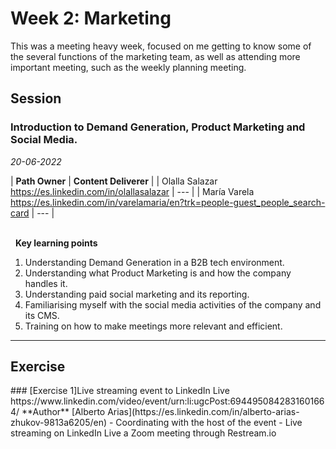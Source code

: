 # Week 2: Marketing
This was a meeting heavy week, focused on me getting to know some of the several functions of the marketing team, as well as attending more important meeting, such as the weekly planning meeting.

## Session
### Introduction to Demand Generation, Product Marketing and Social Media.

*20-06-2022*

<!-- (Do not change the line below!!!) -->
| **Path Owner** | **Content Deliverer** | 
| Olalla Salazar https://es.linkedin.com/in/olallasalazar | --- |
| María Varela https://es.linkedin.com/in/varelamaria/en?trk=people-guest_people_search-card | --- | 


\
&nbsp; <!-- (Do not change this and above line PLEASE!!!) -->
**Key learning points** <!-- (Do not change this line!!!) -->
1. Understanding Demand Generation in a B2B tech environment. 
2. Understanding what Product Marketing is and how the company handles it.
3. Understanding paid social marketing and its reporting.
4. Familiarising myself with the social media activities of the company and its CMS.
5. Training on how to make meetings more relevant and efficient.

****

## Exercise

<Statement>
### [Exercise 1]Live streaming event to LinkedIn Live https://www.linkedin.com/video/event/urn:li:ugcPost:6944950842831601664/
**Author** [Alberto Arias](https://es.linkedin.com/in/alberto-arias-zhukov-9813a6205/en)
- Coordinating with the host of the event
- Live streaming on LinkedIn Live a Zoom meeting through Restream.io
